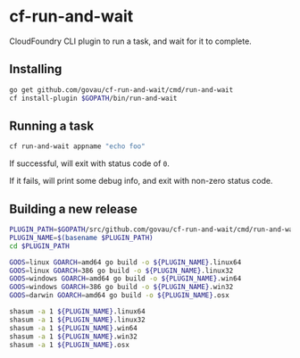 # cf-run-and-wait

CloudFoundry CLI plugin to run a task, and wait for it to complete.

## Installing

```bash
go get github.com/govau/cf-run-and-wait/cmd/run-and-wait
cf install-plugin $GOPATH/bin/run-and-wait
```

## Running a task

```bash
cf run-and-wait appname "echo foo"
```

If successful, will exit with status code of `0`.

If it fails, will print some debug info, and exit with non-zero status code.

## Building a new release

```bash
PLUGIN_PATH=$GOPATH/src/github.com/govau/cf-run-and-wait/cmd/run-and-wait
PLUGIN_NAME=$(basename $PLUGIN_PATH)
cd $PLUGIN_PATH

GOOS=linux GOARCH=amd64 go build -o ${PLUGIN_NAME}.linux64
GOOS=linux GOARCH=386 go build -o ${PLUGIN_NAME}.linux32
GOOS=windows GOARCH=amd64 go build -o ${PLUGIN_NAME}.win64
GOOS=windows GOARCH=386 go build -o ${PLUGIN_NAME}.win32
GOOS=darwin GOARCH=amd64 go build -o ${PLUGIN_NAME}.osx

shasum -a 1 ${PLUGIN_NAME}.linux64
shasum -a 1 ${PLUGIN_NAME}.linux32
shasum -a 1 ${PLUGIN_NAME}.win64
shasum -a 1 ${PLUGIN_NAME}.win32
shasum -a 1 ${PLUGIN_NAME}.osx
```
